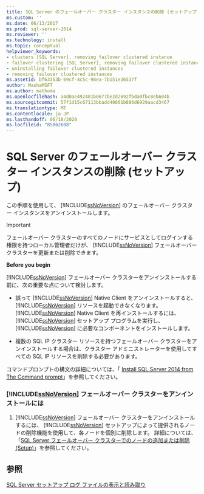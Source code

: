 ```yaml
---
title: SQL Server のフェールオーバー クラスター インスタンスの削除 (セットアップ) | Microsoft Docs
ms.custom: ''
ms.date: 06/13/2017
ms.prod: sql-server-2014
ms.reviewer: ''
ms.technology: install
ms.topic: conceptual
helpviewer_keywords:
- clusters [SQL Server], removing failover clustered instance
- failover clustering [SQL Server], removing failover clustered instance
- uninstalling failover clustered instances
- removing failover clustered instances
ms.assetid: bf63353b-69cf-4c5c-98ea-7b151e36537f
author: MashaMSFT
ms.author: mathoma
ms.openlocfilehash: a4d0ae492481b0677be2d2692fbda0fbc8eb604b
ms.sourcegitcommit: 57f1d15c67113bbadd40861b886d6929aacd3467
ms.translationtype: MT
ms.contentlocale: ja-JP
ms.lasthandoff: 06/18/2020
ms.locfileid: "85062608"
---
```

# <a name="remove-a-sql-server-failover-cluster-instance-setup"></a>SQL Server のフェールオーバー クラスター インスタンスの削除 (セットアップ)
  この手順を使用して、 [!INCLUDE[ssNoVersion](../../../includes/ssnoversion-md.md)] のフェールオーバー クラスター インスタンスをアンインストールします。  
  
> [!IMPORTANT]  
>  フェールオーバー クラスターのすべてのノードにサービスとしてログインする権限を持つローカル管理者だけが、 [!INCLUDE[ssNoVersion](../../../includes/ssnoversion-md.md)] フェールオーバー クラスターを更新または削除できます。  
  
 **Before you begin**  
  
 [!INCLUDE[ssNoVersion](../../../includes/ssnoversion-md.md)] フェールオーバー クラスターをアンインストールする前に、次の重要な点について検討します。  
  
-   誤って [!INCLUDE[ssNoVersion](../../../includes/ssnoversion-md.md)] Native Client をアンインストールすると、 [!INCLUDE[ssNoVersion](../../../includes/ssnoversion-md.md)] リソースを起動できなくなります。 [!INCLUDE[ssNoVersion](../../../includes/ssnoversion-md.md)] Native Client を再インストールするには、 [!INCLUDE[ssNoVersion](../../../includes/ssnoversion-md.md)] セットアップ プログラムを実行し、 [!INCLUDE[ssNoVersion](../../../includes/ssnoversion-md.md)] に必要なコンポーネントをインストールします。  
  
-   複数の SQL IP クラスター リソースを持つフェールオーバー クラスターをアンインストールする場合は、クラスター アドミニストレーターを使用してすべての SQL IP リソースを削除する必要があります。  
  
 コマンドプロンプトの構文の詳細については、「 [Install SQL Server 2014 from The Command prompt](../../../database-engine/install-windows/install-sql-server-from-the-command-prompt.md)」を参照してください。  
  
### <a name="to-uninstall-a-ssnoversion-failover-cluster"></a>[!INCLUDE[ssNoVersion](../../../includes/ssnoversion-md.md)] フェールオーバー クラスターをアンインストールには  
  
1.  [!INCLUDE[ssNoVersion](../../../includes/ssnoversion-md.md)] フェールオーバー クラスターをアンインストールするには、 [!INCLUDE[ssNoVersion](../../../includes/ssnoversion-md.md)] セットアップによって提供されるノードの削除機能を使用して、各ノードを個別に削除します。 詳細については、「[SQL Server フェールオーバー クラスターでのノードの追加または削除 &#40;Setup&#41;](add-or-remove-nodes-in-a-sql-server-failover-cluster-setup.md)」を参照してください。  
  
## <a name="see-also"></a>参照  
 [SQL Server セットアップ ログ ファイルの表示と読み取り](../../../database-engine/install-windows/view-and-read-sql-server-setup-log-files.md)  
  
  
